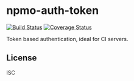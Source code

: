# npmo-auth-token

[![Build Status](https://travis-ci.org/npm/npmo-auth-token.svg)](https://travis-ci.org/npm/npmo-auth-token)
[![Coverage Status](https://coveralls.io/repos/npm/npmo-auth-token/badge.svg?branch=master)](https://coveralls.io/r/npmm/npmo-auth-token?branch=master)

Token based authentication, ideal for CI servers.

## License

ISC
